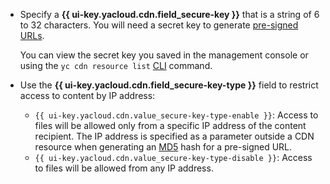 * Specify a **{{ ui-key.yacloud.cdn.field_secure-key }}** that is a string of 6 to 32 characters. You will need a secret key to generate [pre-signed URLs](../../cdn/concepts/secure-tokens.md#protected-link).

   You can view the secret key you saved in the management console or using the `yc cdn resource list` [CLI](../../cli/) command.
* Use the **{{ ui-key.yacloud.cdn.field_secure-key-type }}** field to restrict access to content by IP address:

   * `{{ ui-key.yacloud.cdn.value_secure-key-type-enable }}`: Access to files will be allowed only from a specific IP address of the content recipient. The IP address is specified as a parameter outside a CDN resource when generating an [MD5](https://en.wikipedia.org/wiki/MD5) hash for a pre-signed URL.
   * `{{ ui-key.yacloud.cdn.value_secure-key-type-disable }}`: Access to files will be allowed from any IP address.